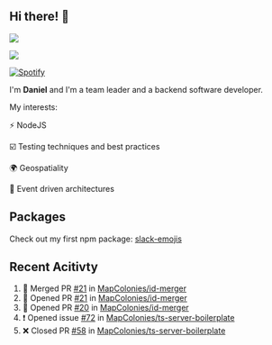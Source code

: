 ## Hi there! 👋
<p>
  <img src="https://i.imgur.com/agb7xe9.png" />
</p>
<p>
  <img src="https://github-readme-stats.vercel.app/api?username=syncush&theme=tokyonight">
</p>

[![Spotify](https://novatorem-rust.vercel.app/api/spotify)](https://open.spotify.com/user/syncush)

I'm **Daniel** and I'm a team leader and a backend software developer.

My interests:

⚡ NodeJS

☑️ Testing techniques and best practices

🌍 Geospatiality

🧠 Event driven architectures

## Packages
Check out my first npm package: [slack-emojis](https://www.npmjs.com/package/slack-emojis)

## Recent Acitivty
<!--START_SECTION:activity-->
1. 🎉 Merged PR [#21](https://github.com/MapColonies/id-merger/pull/21) in [MapColonies/id-merger](https://github.com/MapColonies/id-merger)
2. 💪 Opened PR [#21](https://github.com/MapColonies/id-merger/pull/21) in [MapColonies/id-merger](https://github.com/MapColonies/id-merger)
3. 💪 Opened PR [#20](https://github.com/MapColonies/id-merger/pull/20) in [MapColonies/id-merger](https://github.com/MapColonies/id-merger)
4. ❗️ Opened issue [#72](https://github.com/MapColonies/ts-server-boilerplate/issues/72) in [MapColonies/ts-server-boilerplate](https://github.com/MapColonies/ts-server-boilerplate)
5. ❌ Closed PR [#58](https://github.com/MapColonies/ts-server-boilerplate/pull/58) in [MapColonies/ts-server-boilerplate](https://github.com/MapColonies/ts-server-boilerplate)
<!--END_SECTION:activity-->
